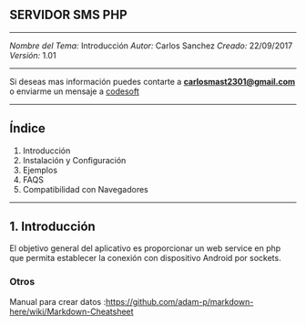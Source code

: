 ## SERVIDOR SMS PHP

***
*Nombre del Tema:* Introducción
*Autor:* Carlos Sanchez
*Creado:* 22/09/2017
*Versión:* 1.01
***

Si deseas mas información puedes contarte a  **carlosmast2301@gmail.com** o enviarme un mensaje a [codesoft](http://www.codesoft-ec.com/ "codesoft")
***

## Índice
1. Introducción
2. Instalación y Configuración 
3. Ejemplos
4. FAQS
8. Compatibilidad con Navegadores
***

## 1. Introducción

El objetivo general del aplicativo es proporcionar un web service en php que permita establecer la conexión con dispositivo Android por sockets. 

### Otros
Manual para crear datos :https://github.com/adam-p/markdown-here/wiki/Markdown-Cheatsheet